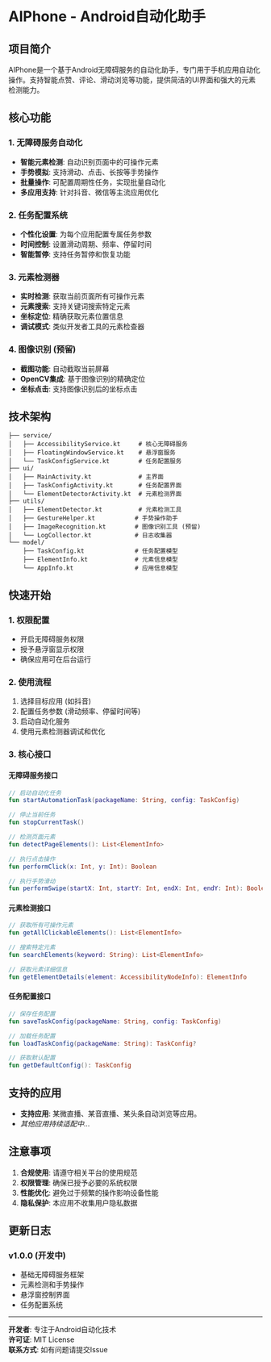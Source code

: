# AIPhone - Android自动化助手

## 项目简介

AIPhone是一个基于Android无障碍服务的自动化助手，专门用于手机应用自动化操作。支持智能点赞、评论、滑动浏览等功能，提供简洁的UI界面和强大的元素检测能力。

## 核心功能

### 1. 无障碍服务自动化
- **智能元素检测**: 自动识别页面中的可操作元素
- **手势模拟**: 支持滑动、点击、长按等手势操作  
- **批量操作**: 可配置周期性任务，实现批量自动化
- **多应用支持**: 针对抖音、微信等主流应用优化

### 2. 任务配置系统
- **个性化设置**: 为每个应用配置专属任务参数
- **时间控制**: 设置滑动周期、频率、停留时间
- **智能暂停**: 支持任务暂停和恢复功能

### 3. 元素检测器  
- **实时检测**: 获取当前页面所有可操作元素
- **元素搜索**: 支持关键词搜索特定元素
- **坐标定位**: 精确获取元素位置信息
- **调试模式**: 类似开发者工具的元素检查器

### 4. 图像识别 (预留)
- **截图功能**: 自动截取当前屏幕
- **OpenCV集成**: 基于图像识别的精确定位
- **坐标点击**: 支持图像识别后的坐标点击

## 技术架构

```
├── service/
│   ├── AccessibilityService.kt     # 核心无障碍服务
│   ├── FloatingWindowService.kt    # 悬浮窗服务  
│   └── TaskConfigService.kt        # 任务配置服务
├── ui/
│   ├── MainActivity.kt             # 主界面
│   ├── TaskConfigActivity.kt       # 任务配置界面
│   └── ElementDetectorActivity.kt  # 元素检测界面
├── utils/
│   ├── ElementDetector.kt          # 元素检测工具
│   ├── GestureHelper.kt           # 手势操作助手
│   ├── ImageRecognition.kt        # 图像识别工具 (预留)
│   └── LogCollector.kt            # 日志收集器
└── model/
    ├── TaskConfig.kt              # 任务配置模型
    ├── ElementInfo.kt             # 元素信息模型
    └── AppInfo.kt                 # 应用信息模型
```

## 快速开始

### 1. 权限配置
- 开启无障碍服务权限
- 授予悬浮窗显示权限
- 确保应用可在后台运行

### 2. 使用流程
1. 选择目标应用 (如抖音)
2. 配置任务参数 (滑动频率、停留时间等)
3. 启动自动化服务
4. 使用元素检测器调试和优化

### 3. 核心接口

#### 无障碍服务接口
```kotlin
// 启动自动化任务
fun startAutomationTask(packageName: String, config: TaskConfig)

// 停止当前任务  
fun stopCurrentTask()

// 检测页面元素
fun detectPageElements(): List<ElementInfo>

// 执行点击操作
fun performClick(x: Int, y: Int): Boolean

// 执行手势滑动
fun performSwipe(startX: Int, startY: Int, endX: Int, endY: Int): Boolean
```

#### 元素检测接口
```kotlin
// 获取所有可操作元素
fun getAllClickableElements(): List<ElementInfo>

// 搜索特定元素  
fun searchElements(keyword: String): List<ElementInfo>

// 获取元素详细信息
fun getElementDetails(element: AccessibilityNodeInfo): ElementInfo
```

#### 任务配置接口
```kotlin
// 保存任务配置
fun saveTaskConfig(packageName: String, config: TaskConfig)

// 加载任务配置
fun loadTaskConfig(packageName: String): TaskConfig?

// 获取默认配置
fun getDefaultConfig(): TaskConfig
```

## 支持的应用

- **支持应用**: 某微直播、某音直播、某头条自动浏览等应用。
- *其他应用持续适配中...*

## 注意事项 

1. **合规使用**: 请遵守相关平台的使用规范
2. **权限管理**: 确保已授予必要的系统权限
3. **性能优化**: 避免过于频繁的操作影响设备性能
4. **隐私保护**: 本应用不收集用户隐私数据

## 更新日志

### v1.0.0 (开发中)
- 基础无障碍服务框架
- 元素检测和手势操作
- 悬浮窗控制界面
- 任务配置系统

---

**开发者**: 专注于Android自动化技术  
**许可证**: MIT License  
**联系方式**: 如有问题请提交Issue 
